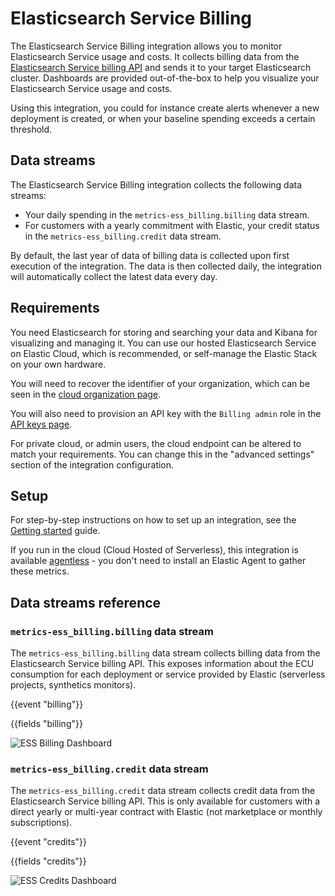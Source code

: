 # Elasticsearch Service Billing

The Elasticsearch Service Billing integration allows you to monitor Elasticsearch Service usage and costs. It collects billing data from the [Elasticsearch Service billing API](https://www.elastic.co/guide/en/cloud/current/Billing_Costs_Analysis.html) and sends it to your target Elasticsearch cluster. Dashboards are provided out-of-the-box to help you visualize your Elasticsearch Service usage and costs.

Using this integration, you could for instance create alerts whenever a new deployment is created, or when your baseline spending exceeds a certain threshold.

## Data streams

The Elasticsearch Service Billing integration collects the following data streams:

* Your daily spending in the `metrics-ess_billing.billing` data stream.
* For customers with a yearly commitment with Elastic, your credit status in the `metrics-ess_billing.credit` data stream.

By default, the last year of data of billing data is collected upon first execution of the integration. The data is then collected daily, the integration will automatically collect the latest data every day.

## Requirements

You need Elasticsearch for storing and searching your data and Kibana for visualizing and managing it.
You can use our hosted Elasticsearch Service on Elastic Cloud, which is recommended, or self-manage the Elastic Stack on your own hardware.

You will need to recover the identifier of your organization, which can be seen in the [cloud organization page](https://cloud.elastic.co/account/members).

You will also need to provision an API key with the `Billing admin` role in the [API keys page](https://cloud.elastic.co/account/keys).

For private cloud, or admin users, the cloud endpoint can be altered to match your requirements. You can change this in the "advanced settings" section of the integration configuration.

## Setup

For step-by-step instructions on how to set up an integration, see the
[Getting started](https://www.elastic.co/guide/en/starting-with-the-elasticsearch-platform-and-its-solutions/current/getting-started-observability.html) guide.

If you run in the cloud (Cloud Hosted of Serverless), this integration is available [agentless](https://www.elastic.co/guide/en/serverless/current/security-agentless-integrations.html) - you don't need to install an Elastic Agent to gather these metrics.

## Data streams reference

###  `metrics-ess_billing.billing` data stream

The `metrics-ess_billing.billing` data stream collects billing data from the Elasticsearch Service billing API. This exposes information about the ECU consumption for each deployment or service provided by Elastic (serverless projects, synthetics monitors).

{{event "billing"}}

{{fields "billing"}}

![ESS Billing Dashboard](../img/ess_billing-billingdashboard.png)

### `metrics-ess_billing.credit` data stream

The `metrics-ess_billing.credit` data stream collects credit data from the Elasticsearch Service billing API. This is only available for customers with a direct yearly or multi-year contract with Elastic (not marketplace or monthly subscriptions).

{{event "credits"}}

{{fields "credits"}}

![ESS Credits Dashboard](../img/ess_billing-creditsdashboard.png)
